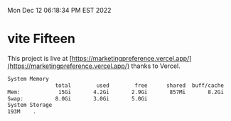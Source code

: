 Mon Dec 12 06:18:34 PM EST 2022

# vite Fifteen


This project is live at [https://marketingpreference.vercel.app/](https://marketingpreference.vercel.app/) thanks to Vercel.

```bash
System Memory
               total        used        free      shared  buff/cache   available
Mem:            15Gi       4.2Gi       2.9Gi       857Mi       8.2Gi       9.9Gi
Swap:          8.0Gi       3.0Gi       5.0Gi
System Storage
193M	.
